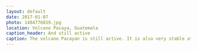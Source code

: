 ```yaml
---
layout: default
date: 2017-01-07
photo: 1484776819.jpg
location: Volcano Pacaya, Guatemala
caption_header: And still active
caption: The volcano Pacayan is still active. It is also very stable at the moment no big danger for me. Where I stand on that picture use d to be another volcano that once erupted and destroyed the valley around. Now, this second volcano has been filled up by the Pacaya one when it erupted fez years ago!!
---
```

